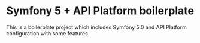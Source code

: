 # Symfony 5 + API Platform boilerplate

This is a boilerplate project which includes Symfony 5.0 and API Platform configuration with some features.